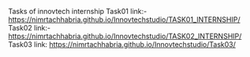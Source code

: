 Tasks of innovtech internship
Task01 link:- https://nimrtachhabria.github.io/Innovtechstudio/TASK01_INTERNSHIP/
Task02 link:- https://nimrtachhabria.github.io/Innovtechstudio/TASK02_INTERNSHIP/
Task03 link: https://nimrtachhabria.github.io/Innovtechstudio/Task03/
